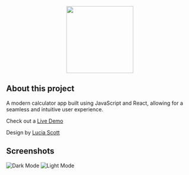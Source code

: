 <div align="center">
  <a href="https://capster.github.io/calculator">
    <img src="https://github.com/Capster/calculator/assets/2873843/532f4d82-c704-4cc5-ac8d-071c6d4e5689" height="180">
  </a>
</div>

## About this project
A modern calculator app built using JavaScript and React, allowing for a seamless and intuitive user experience.

Check out a <a href='https://capster.github.io/calculator'>Live Demo</a>

Design by <a href='https://dribbble.com/luciascott'>Lucia Scott</a>

## Screenshots
![Dark Mode](https://github.com/Capster/calculator/assets/2873843/f4130517-ccda-4624-b902-2bac9e7efbba)
![Light Mode](https://github.com/Capster/calculator/assets/2873843/c946026f-4c88-43e9-8ffe-8a90293fcead)
